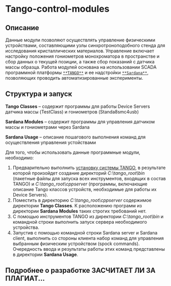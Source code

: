 # Tango-control-modules
## Описание
Данные модули позволяют осуществлять управление физическими устройствами, составляющими узлы синхротроноподобного стенда для исследования кристаллических материалов. Управление включает настройку положения гониометров монохроматора в пространстве и сбор данных о текущей позиции, а  также сбор показаний с датчика массы образца. Работа модулей основана на использовании SCADA программной платформы [`**TANGO**`](https://www.tango-controls.org/) и ее надстройки [`**Sardana**`](https://sardana-controls.org/), позволяющих проводить автоматизированные эксперименты.
## Структура и запуск
**Tango Classes** – содержит программы для работы Device Servers датчика массы (TestClass) и гониометров (Standa8smc4usb)

**Sardana Modules** – содержит программы для управления датчиком массы и гониометрами через Sardana

**Sardana Usage** – описание пошагового выполнения команд для осуществления управления устойствами

Для того, чтобы использовать данные программные модули, необходимо:
1. Предварительно выполнить [установку системы TANGO](https://tango-controls.readthedocs.io/en/latest/installation/tango-on-windows.html), в результате которой произойдет создание директорий *C:\tango_root\bin* (пакетные файлы для запуска всех инструментов, входящих в состав TANGO) и *C:\tango_root\cppserver* (программы, включающие описание Tango классов устройств, необходимые для работы их Device Servers).
2. Поместить в директорию *C:\tango_root\cppserver* содержимое директории **Tango Classes**. К расположению программ из директории **Sardana Modules** таких строгих требований нет.
3. С помощью инструментов TANGO из директории *C:\tango_root\bin* и командной строки выполнить запуск сервера необходимого устройства.
4. Запустив с помощью командной строки Sardana server и Sardana client, выполнить со стороны клиента набор команд для управления выбранным физическим устройством (spock commands). Очередность ввода и результаты работы этих команд представлены в директории **Sardana Usage**.
## Подробнее о разработке ЗАСЧИТАЕТ ЛИ ЗА ПЛАГИАТ...
